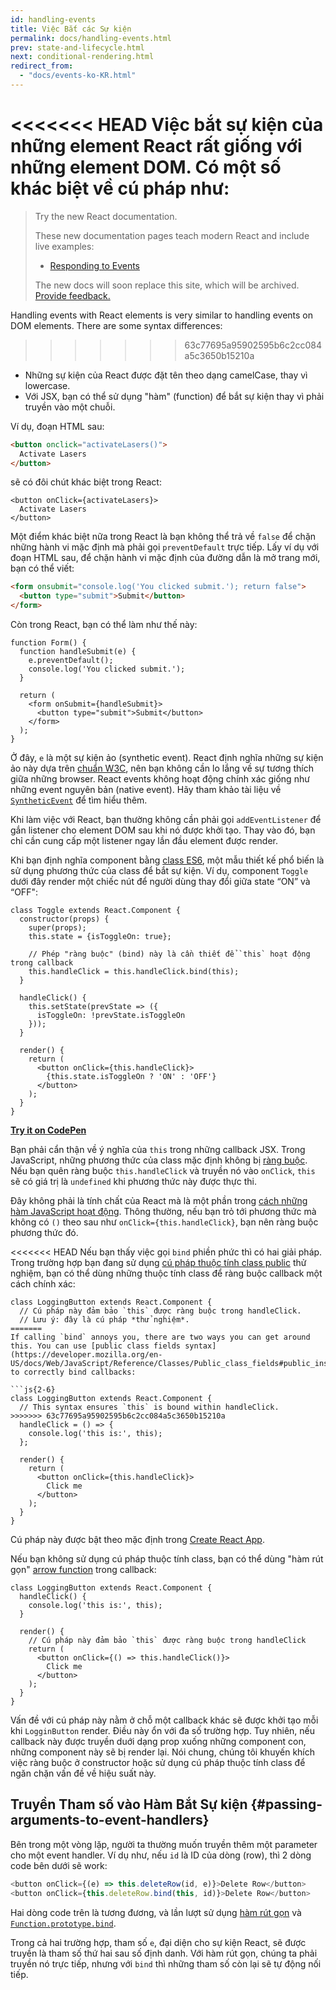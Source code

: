 ```yaml
---
id: handling-events
title: Việc Bắt các Sự kiện
permalink: docs/handling-events.html
prev: state-and-lifecycle.html
next: conditional-rendering.html
redirect_from:
  - "docs/events-ko-KR.html"
---
```


<<<<<<< HEAD
Việc bắt sự kiện của những element React rất giống với những element DOM. Có một số khác biệt về cú pháp như:
=======
> Try the new React documentation.
> 
> These new documentation pages teach modern React and include live examples:
>
> - [Responding to Events](https://beta.reactjs.org/learn/responding-to-events)
>
> The new docs will soon replace this site, which will be archived. [Provide feedback.](https://github.com/reactjs/reactjs.org/issues/3308)


Handling events with React elements is very similar to handling events on DOM elements. There are some syntax differences:
>>>>>>> 63c77695a95902595b6c2cc084a5c3650b15210a

* Những sự kiện của React được đặt tên theo dạng camelCase, thay vì lowercase.
* Với JSX, bạn có thể sử dụng "hàm" (function) để bắt sự kiện thay vì phải truyền vào một chuỗi.

Ví dụ, đoạn HTML sau:

```html
<button onclick="activateLasers()">
  Activate Lasers
</button>
```

sẽ có đôi chút khác biệt trong React:

```js{1}
<button onClick={activateLasers}>
  Activate Lasers
</button>
```

Một điểm khác biệt nữa trong React là bạn không thể trả về `false` để chặn những hành vi mặc định mà phải gọi `preventDefault` trực tiếp. Lấy ví dụ với đoạn HTML sau, để chặn hành vi mặc định của đường dẫn là mở trang mới, bạn có thể viết:

```html
<form onsubmit="console.log('You clicked submit.'); return false">
  <button type="submit">Submit</button>
</form>
```

Còn trong React, bạn có thể làm như thế này:

```js{3}
function Form() {
  function handleSubmit(e) {
    e.preventDefault();
    console.log('You clicked submit.');
  }

  return (
    <form onSubmit={handleSubmit}>
      <button type="submit">Submit</button>
    </form>
  );
}
```

Ở đây, `e` là một sự kiện ảo (synthetic event). React định nghĩa những sự kiện ảo này dựa trên [chuẩn W3C](https://www.w3.org/TR/DOM-Level-3-Events/), nên bạn không cần lo lắng về sự tương thích giữa những browser. React events không hoạt động chính xác giống như những event nguyên bản (native event). Hãy tham khảo tài liệu về [`SyntheticEvent`](/docs/events.html) để tìm hiểu thêm.

Khi làm việc với React, bạn thường không cần phải gọi `addEventListener` để gắn listener cho element DOM sau khi nó được khởi tạo. Thay vào đó, bạn chỉ cần cung cấp một listener ngay lần đầu element được render.

Khi bạn định nghĩa component bằng [class ES6](https://developer.mozilla.org/vi/docs/Web/JavaScript/Reference/Classes), một mẫu thiết kế phổ biến là sử dụng phương thức của class để bắt sự kiện. Ví dụ, component `Toggle` dưới đây render một chiếc nút để người dùng thay đổi giữa state “ON” và “OFF":

```js{6,7,10-14,18}
class Toggle extends React.Component {
  constructor(props) {
    super(props);
    this.state = {isToggleOn: true};

    // Phép "ràng buộc" (bind) này là cần thiết để `this` hoạt động trong callback
    this.handleClick = this.handleClick.bind(this);
  }

  handleClick() {
    this.setState(prevState => ({
      isToggleOn: !prevState.isToggleOn
    }));
  }

  render() {
    return (
      <button onClick={this.handleClick}>
        {this.state.isToggleOn ? 'ON' : 'OFF'}
      </button>
    );
  }
}
```

[**Try it on CodePen**](https://codepen.io/gaearon/pen/xEmzGg?editors=0010)

Bạn phải cẩn thận về ý nghĩa của `this` trong những callback JSX. Trong JavaScript, những phương thức của class mặc định không bị [ràng buộc](https://developer.mozilla.org/en/docs/Web/JavaScript/Reference/Global_objects/Function/bind). Nếu bạn quên ràng buộc `this.handleClick` và truyền nó vào `onClick`, `this` sẽ có giá trị là `undefined` khi phương thức này được thực thi.

Đây không phải là tính chất của React mà là một phần trong [cách những hàm JavaScript hoạt động](https://www.smashingmagazine.com/2014/01/understanding-javascript-function-prototype-bind/). Thông thường, nếu bạn trỏ tới phương thức mà không có `()` theo sau như `onClick={this.handleClick}`, bạn nên ràng buộc phương thức đó.

<<<<<<< HEAD
Nếu bạn thấy việc gọi `bind` phiền phức thì có hai giải pháp. Trong trường hợp bạn đang sử dụng [cú pháp thuộc tính class public](https://babeljs.io/docs/plugins/transform-class-properties/) thử nghiệm, bạn có thể dùng những thuộc tính class để ràng buộc callback một cách chính xác:

```js{2-6}
class LoggingButton extends React.Component {
  // Cú pháp này đảm bảo `this` được ràng buộc trong handleClick.
  // Lưu ý: đây là cú pháp *thử nghiệm*.
=======
If calling `bind` annoys you, there are two ways you can get around this. You can use [public class fields syntax](https://developer.mozilla.org/en-US/docs/Web/JavaScript/Reference/Classes/Public_class_fields#public_instance_fields) to correctly bind callbacks:

```js{2-6}
class LoggingButton extends React.Component {
  // This syntax ensures `this` is bound within handleClick.
>>>>>>> 63c77695a95902595b6c2cc084a5c3650b15210a
  handleClick = () => {
    console.log('this is:', this);
  };

  render() {
    return (
      <button onClick={this.handleClick}>
        Click me
      </button>
    );
  }
}
```

Cú pháp này được bật theo mặc định trong [Create React App](https://github.com/facebookincubator/create-react-app).

Nếu bạn không sử dụng cú pháp thuộc tính class, bạn có thể dùng "hàm rút gọn" [arrow function](https://developer.mozilla.org/vi/docs/Web/JavaScript/Reference/Functions/Arrow_functions) trong callback:

```js{7-9}
class LoggingButton extends React.Component {
  handleClick() {
    console.log('this is:', this);
  }

  render() {
    // Cú pháp này đảm bảo `this` được ràng buộc trong handleClick
    return (
      <button onClick={() => this.handleClick()}>
        Click me
      </button>
    );
  }
}
```

Vấn đề với cú pháp này nằm ở chỗ một callback khác sẽ được khởi tạo mỗi khi `LogginButton` render. Điều này ổn với đa số trường hợp. Tuy nhiên, nếu callback này được truyền duới dạng prop xuống những component con, những component này sẽ bị render lại. Nói chung, chúng tôi khuyến khích việc ràng buộc ở constructor hoặc sử dụng cú pháp thuộc tính class để ngăn chặn vấn đề về hiệu suất này.

## Truyền Tham số vào Hàm Bắt Sự kiện {#passing-arguments-to-event-handlers}

Bên trong một vòng lặp, người ta thường muốn truyền thêm một parameter cho một event handler. Ví dụ như, nếu `id` là ID của dòng (row), thì 2 dòng code bên dưới sẽ work:

```js
<button onClick={(e) => this.deleteRow(id, e)}>Delete Row</button>
<button onClick={this.deleteRow.bind(this, id)}>Delete Row</button>
```

Hai dòng code trên là tương đương, và lần lượt sử dụng [hàm rút gọn](https://developer.mozilla.org/vi/docs/Web/JavaScript/Reference/Functions/Arrow_functions) và [`Function.prototype.bind`](https://developer.mozilla.org/en-US/docs/Web/JavaScript/Reference/Global_objects/Function/bind).

Trong cả hai trường hợp, tham số `e`, đại diện cho sự kiện React, sẽ được truyền là tham số thứ hai sau số định danh. Với hàm rút gọn, chúng ta phải truyền nó trực tiếp, nhưng với `bind` thì những tham số còn lại sẽ tự động nối tiếp.
